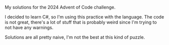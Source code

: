 My solutions for the 2024 Advent of Code challenge.

I decided to learn C#, so I'm using this practice with the language. The code is not great, there's a lot of stuff that is probably weird since I'm trying to not have any warnings.

Solutions are all pretty naive, I'm not the best at this kind of puzzle.